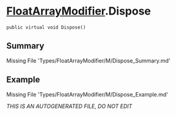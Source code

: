 # [FloatArrayModifier](Types/FloatArrayModifier.md).Dispose
`public virtual void Dispose()`
## Summary
Missing File 'Types/FloatArrayModifier/M/Dispose_Summary.md'
## Example
Missing File 'Types/FloatArrayModifier/M/Dispose_Example.md'

*THIS IS AN AUTOGENERATED FILE, DO NOT EDIT*
